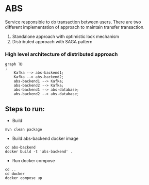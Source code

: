 # ABS

Service responsible to do transaction between users. There are two different implementation of approach to maintain
transfer transaction.

1. Standalone approach with optimistic lock mechanism
2. Distributed approach with SAGA pattern

### High level architecture of distributed approach

```mermaid
graph TD
;
    Kafka --> abs-backend1;
    Kafka --> abs-backend2;
    abs-backend1 --> Kafka;
    abs-backend2 --> Kafka;
    abs-backend1 --> abs-database;
    abs-backend2 --> abs-database;
```

## Steps to run:

+ Build

```shell 
mvn clean package
```

+ Build abs-backend docker image

```shell 
cd abs-backend 
docker build -t 'abs-backend' . 
```

+ Run docker compose

```shell
cd ..
cd docker
docker compose up
```